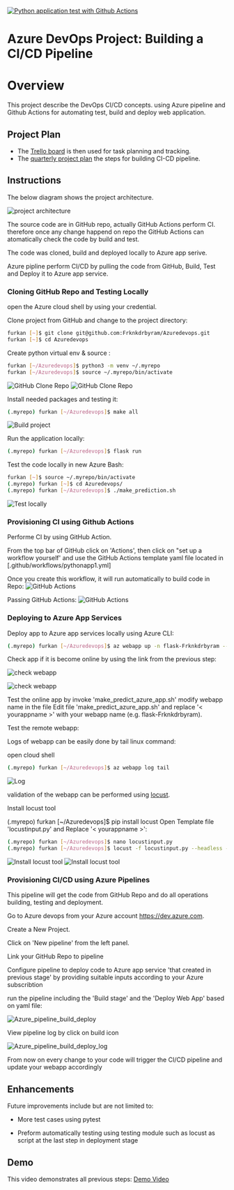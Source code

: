 
[![Python application test with Github Actions](https://github.com/Frknkdrbyram/Azuredevops/actions/workflows/pythonapp1.yml/badge.svg)](https://github.com/Frknkdrbyram/Azuredevops/actions/workflows/pythonapp1.yml)

# Azure DevOps Project: Building a CI/CD Pipeline

# Overview

This project describe the DevOps CI/CD concepts. using Azure pipeline and Github Actions for automating test, build and deploy web application. 

## Project Plan


* The [Trello board](https://trello.com/invite/b/dMheLlKL/ATTIffbfa752cbe23c4496af31b4660e6ec242D8FC0B/weekly-plan) is then used for task planning and tracking.
* The [quarterly project plan](https://github.com/Frknkdrbyram/Azuredevops/blob/cef9de0f865f2cb6acc85bdf362db90137c38079/PLAN%20CI-CD.xlsx) the steps for building CI-CD pipeline.

## Instructions
The below diagram shows the project architecture.  

![project architecture](screenshot/1.jpg "project architecture")

The source code are in GitHub repo, actually GitHub Actions perform CI. therefore once any change happend on repo the GitHub Actions can atomatically check the code by build and test.

The code was cloned, build and deployed locally to Azure app serive.

Azure pipline perform CI/CD by pulling the code from GitHub, Build, Test and Deploy it to Azure app service.

### Cloning GitHub Repo and Testing Locally

open the Azure cloud shell by using your credential.

Clone project from GitHub and change to the project directory:
```bash
furkan [~]$ git clone git@github.com:Frknkdrbyram/Azuredevops.git
furkan [~]$ cd Azuredevops
```

Create python virtual env & source :
```bash
furkan [~/Azuredevops]$ python3 -m venv ~/.myrepo
furkan [~/Azuredevops]$ source ~/.myrepo/bin/activate
```
![ GitHub Clone Repo](screenshot/2.png "Clone repo / GitHub Clone Repo")
![ GitHub Clone Repo](screenshot/3.jpg "Clone repo / GitHub Clone Repo")

Install needed packages and testing it:
```bash
(.myrepo) furkan [~/Azuredevops]$ make all
```
![Build project](screenshot/4.jpg "Build project")

Run the application locally:
```bash
(.myrepo) furkan [~/Azuredevops]$ flask run
```

Test the code locally in new Azure Bash:
```bash
furkan [~]$ source ~/.myrepo/bin/activate
(.myrepo) furkan [~]$ cd Azuredevops/
(.myrepo) furkan [~/Azuredevops]$ ./make_prediction.sh
```

![Test locally](screenshot/5.jpg "Test locally")

### Provisioning CI using Github Actions
Performe CI by using GitHub Action.

From the top bar of GitHub click on 'Actions', then click on "set up a workflow yourself' and use the GitHub Actions template yaml file located in  [.github/workflows/pythonapp1.yml]

Once you create this workflow, it will run automatically to build code in Repo:
![GitHub Actions](screenshot/6.jpg "GitHub Actions")



Passing GitHub Actions:
![GitHub Actions](screenshot/7.jpg "GitHub Actions")

### Deploying to Azure App Services
Deploy app to Azure app services locally using Azure CLI:
```bash
(.myrepo) furkan [~/Azuredevops]$ az webapp up -n flask-Frknkdrbyram --sku F1 --resource-group Azuredevops
```

Check app if it is become online by using the link from the previous step:

![check webapp](screenshot/webapp.jpg "check webapp")

![check webapp](screenshot/8.jpg "check webapp")

Test the online app by invoke 'make_predict_azure_app.sh'  modify webapp name in the file
Edit file 'make_predict_azure_app.sh' and replace '< yourappname >' with your webapp name (e.g. flask-Frknkdrbyram).

Test the remote webapp:

Logs of webapp can be easily done by tail linux command:

open cloud shell 

```bash
(.myrepo) furkan [~/Azuredevops]$ az webapp log tail
```

![Log](screenshot/tail.jpg "Log")

validation of the webapp can be performed using [locust](https://locust.io).

Install locust tool 

(.myrepo) furkan [~/Azuredevops]$ pip install locust
Open Template file 'locustinput.py' and Replace '< yourappname >':
```bash
(.myrepo) furkan [~/Azuredevops]$ nano locustinput.py
(.myrepo) furkan [~/Azuredevops]$ locust -f locustinput.py --headless -u 10 -r 3 -t 10s
```
![Install locust tool](screenshot/11.jpg "Install locust tool")
![Install locust tool](screenshot/lotus.jpg "Install locust tool")



### Provisioning CI/CD using Azure Pipelines

This pipeline will get the code from GitHub Repo and do all operations building, testing and deployment.

Go to Azure devops from your Azure account  https://dev.azure.com.

Create a New Project.

Click on 'New pipeline' from the left panel.

Link your GitHub Repo to pipeline

Configure pipeline to deploy code to Azure app service 'that created in previous stage' by providing suitable inputs according to your Azure subscribtion

run the pipeline including the 'Build stage' and the 'Deploy Web App' based on yaml file:

![Azure_pipeline_build_deploy](screenshot/12.jpg "Azure_pipeline_build_deploy")

View pipeline log by click on build icon

![Azure_pipeline_build_deploy_log](screenshot/13.jpg "Azure_pipeline_build_deploy_log")

From now on every change to your code will trigger the CI/CD pipeline and update your webapp accordingly



## Enhancements
Future improvements include but are not limited to:
* More test cases using pytest

* Preform automatically testing using testing module such as locust as script at the last step in deployment stage

## Demo

This video demonstrates all previous steps:
[Demo Video](https://www.youtube.com/watch?v=7WVkz0Brn0E)


